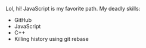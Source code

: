 Lol, hi! JavaScript is my favorite path.
My deadly skills:
* GitHub
* JavaScript
* C++
* Killing history using git rebase
